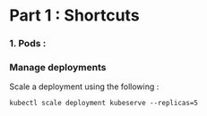 # Part 1 : Shortcuts

### 1. Pods :





### Manage deployments

Scale a deployment using the following : 

    kubectl scale deployment kubeserve --replicas=5
    
